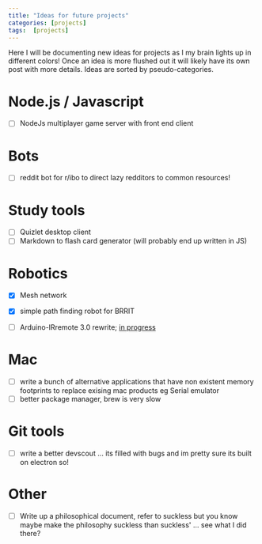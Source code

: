 ```yaml
---
title: "Ideas for future projects"
categories: [projects]
tags:  [projects]
---
```


Here I will be documenting new ideas for projects as I my brain lights up in different colors! Once an idea is more flushed out it will likely have its own post with more details. Ideas are sorted by pseudo-categories.


# Node.js / Javascript
- [ ] NodeJs multiplayer game server with front end client

# Bots
- [ ] reddit bot for r/ibo to direct lazy redditors to common resources!

# Study tools
- [ ] Quizlet desktop client
- [ ] Markdown to flash card generator (will probably end up written in JS)

# Robotics
- [x] Mesh network
- [x] simple path finding robot for BRRIT
- [ ] Arduino-IRremote 3.0 rewrite; [in progress](https://github.com/z3t0/Arduino-IRremote/tree/dev)


# Mac
- [ ] write a bunch of alternative applications that have non existent memory footprints to replace exising mac products eg Serial emulator
- [ ] better package manager, brew is very slow

# Git tools
- [ ] write a better devscout ... its filled with bugs and im pretty sure its built on electron so!

# Other
- [ ] Write up a philosophical document, refer to suckless but you know maybe make the philosophy suckless than suckless' ... see what I did there?
